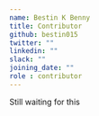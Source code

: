 ```yaml
---
name: Bestin K Benny
title: Contributor
github: bestin015
twitter: ""
linkedin: ""
slack: ""
joining_date: ""
role : contributor
---
```


Still waiting for this
